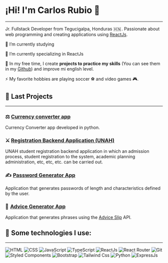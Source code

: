 # ¡Hi! I'm Carlos Rubio 👋
---

Jr. Fullstack Developer from Tegucigalpa, Honduras 🇭🇳 . Passionate about web programming and creating applications using [ReactJs](https://es.reactjs.org/).

🤖 I’m currently studying

💯 I’m currently specializing in ReactJs

💪 In my free time, I create **projects to practice my skills** (You can see them in my [Github](https://www.github.com/Reyniery-Carlitos/)) and improve mi english level. 

⚡ My favorite hobbies are playing soccer ⚽️ and video games 🎮.

<!--
**Reyniery-Carlitos/Reyniery-Carlitos** is a ✨ _special_ ✨ repository because its `README.md` (this file) appears on your GitHub profile.

Here are some ideas to get you started:

- 🔭 I’m currently working on ...
- 🌱 I’m currently learning ...
- 👯 I’m looking to collaborate on ...
- 🤔 I’m looking for help with ...
- 💬 Ask me about ...
- 📫 How to reach me: ...
- 😄 Pronouns: ...
- ⚡ Fun fact: ...
-->

## 🚀 Last Projects
---

### ⚖️ [Currency converter app](https://github.com/Reyniery-Carlitos/Conversor-de-divisas.git)
Currency Converter app developed in python.

### ⚔️​ [Registration Backend Application (UNAH)](https://github.com/Reyniery-Carlitos/App-Registro-UNAH-Backend)
UNAH student registration backend application in which an admission process, student registration to the system, academic planning administration, etc, etc, etc. can be carried out.

### ✍️  [Password Generator App](https://reyniery-carlitos.github.io/password-generator-app/)
Application that generates passwords of length and characteristics defined by the user.

### 🤝  [Advice Generator App](https://reyniery-carlitos.github.io/Advice-Generator-App/)
Application that generates phrases using the [Advice Slip](https://api.adviceslip.com/) API.

## 🎯 Some technologies I use:
---

![HTML](https://img.shields.io/badge/HTML-E34F26?style=for-the-badge&logo=HTML5&color=%231C2833)
![CSS](https://img.shields.io/badge/CSS-E34F26?style=for-the-badge&logo=CSS3&color=%231C2833)
![JavaScript](https://img.shields.io/badge/JavaScript-E34F26?style=for-the-badge&logo=Javascript&color=%231C2833)
![TypeScript](https://img.shields.io/badge/Typescript-E34F26?style=for-the-badge&logo=Typescript&color=%231C2833)
![ReactJs](https://img.shields.io/badge/React-E34F26?style=for-the-badge&logo=React&color=%231C2833)
![React Router](https://img.shields.io/badge/React%20Router-E34F26?style=for-the-badge&logo=React-Router&color=%231C2833)
![Git](https://img.shields.io/badge/Git-E34F26?style=for-the-badge&logo=Git&color=%231C2833)
![Styled Components](https://img.shields.io/badge/Styled%20Components-E34F26?style=for-the-badge&logo=Styled%20components&color=%231C2833)
![Bootstrap](https://img.shields.io/badge/Bootstrap-E34F26?style=for-the-badge&logo=Bootstrap&color=%231C2833)
![Tailwind Css](https://img.shields.io/badge/Tailwind-E34F26?style=for-the-badge&logo=Tailwind-css&color=%231C2833)
![Python](https://img.shields.io/badge/Python-E34F26?style=for-the-badge&logo=Python&color=%231C2833)
![ExpressJs](https://img.shields.io/badge/express-E34F26?style=for-the-badge&logo=express&color=%231C2833)


